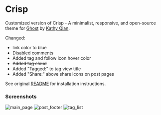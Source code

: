 # Crisp

Customized version of Crisp - A minimalist, responsive, and open-source theme for [Ghost](http://ghost.org) by [Kathy Qian](http://kathyqian.com).

Changed:
* link color to blue
* Disabled comments
* Added tag and follow icon hover color
* <s>Added tag cloud</s>
* Added "Tagged:" to tag view title
* Added "Share:" above share icons on post pages

See original [README](https://github.com/kathyqian/crisp-ghost-theme/blob/master/README.md) for installation instructions.

### Screenshots
![main_page](https://raw.github.com/markoflark/crisp-ghost-theme/master/screenshots/main_page_tag_highlight.png)
![post_footer](https://raw.github.com/markoflark/crisp-ghost-theme/master/screenshots/post_footer.png)
![tag_list](https://raw.github.com/markoflark/crisp-ghost-theme/master/screenshots/tag_list.png)
